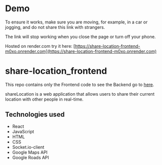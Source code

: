# Demo
To ensure it works, make sure you are moving, for example, in a car or jogging, and do not share this link with strangers.

The link will stop working when you close the page or turn off your phone.

Hosted on render.com try it here: [https://share-location-frontend-m0xo.onrender.com](https://share-location-frontend-m0xo.onrender.com)

# share-location_frontend
This repo contains only the Frontend code to see the Backend go to [here](https://github.com/I7RANK/share-location_backend).

shareLocation is a web application that allows users to share their current location with other people in real-time.

## Technologies used
- React
- JavaScript
- HTML
- CSS
- Socket.io-client
- Google Maps API
- Google Roads API
